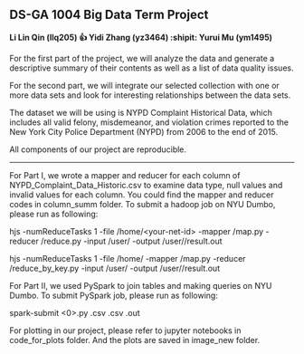 ## DS-GA 1004 Big Data Term Project  

**Li Lin Qin (llq205)     :+1:        Yidi Zhang (yz3464)      :shipit:       Yurui Mu (ym1495)**


For the first part of the project, we will analyze the data and generate a descriptive summary of their contents as well as a list of data quality issues. 


For the second part, we will integrate our selected collection with one or more data sets and look for interesting relationships between the data sets.


The dataset we will be using is NYPD Complaint Historical Data, which includes all valid felony, misdemeanor, and violation crimes reported to the New York City Police Department (NYPD) from 2006 to the end of 2015.



All components of our project are reproducible.

__________________________________________________________________________

For Part I, we wrote a mapper and reducer for each column of NYPD_Complaint_Data_Historic.csv to examine  data type, null values and invalid values for each column. 
You could find the mapper and reducer codes in column_summ folder. To submit a hadoop job on NYU Dumbo, please run as following:

hjs -numReduceTasks 1 -file /home/\<your-net-id\> -mapper <your-net-id>/map<column-index>.py -reducer <your-net-id>/reduce<column-index>.py -input /user/<your-csv-input> -output /user/<your-net-id>/result<column-index>.out

hjs -numReduceTasks 1 -file /home/<your-net-id> -mapper <your-net-id>/map<column-name>.py -reducer <your-net-id>/reduce_by_key.py -input /user/<your-csv-input> -output /user/<your-net-id>/result<column-name>.out

For Part II, we used PySpark to join tables and making queries on NYU Dumbo. 
To submit PySpark job, please run as following:

spark-submit <0>.py <csv1>.csv <csv2>.csv <output>.out  

For plotting in our project, please refer to jupyter notebooks in code_for_plots folder. And the plots are saved in image_new folder.  
